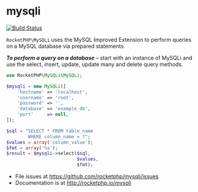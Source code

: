 # mysqli

[![Build Status](https://travis-ci.org/rocketphp/mysqli.svg?branch=master)](https://travis-ci.org/rocketphp/mysqli)

`RocketPHP\MySQLi` uses the MySQL Improved Extension to perform queries on a MySQL database via prepared statements.

**_To perform a query on a database_** – start with an instance of MySQLi and use the select, insert, update, update many and delete query methods.

```php
use RocketPHP\MySQLi\MySQLi;

$mysqli = new MySQLi([
    'hostname' => 'localhost',
    'username' => 'root',
    'password' => '',
    'database' => 'example_db',
    'port'     => null,
]);

$sql = "SELECT * FROM table_name
        WHERE column_name = ?";
$values = array('column_value');
$fmt = array('%s');
$result = $mysqli->select($sql, 
                          $values,
                          $fmt);
```

- File issues at https://github.com/rocketphp/mysqli/issues
- Documentation is at http://rocketphp.io/mysqli
